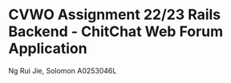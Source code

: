 # CVWO Assignment 22/23 Rails Backend - ChitChat Web Forum Application
Ng Rui Jie, Solomon A0253046L
